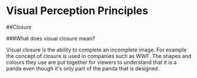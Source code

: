 # Visual Perception Principles

##_Closure_

###What does visual closure mean?

Visual closure is the ability to complete an incomplete image. For example the concept of closure is used in companies such as WWF. The shapes and colours they use are put together for viewers to understand that it is a panda even though it's only part of the panda that is designed. 


